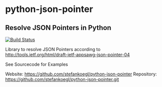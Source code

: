 python-json-pointer
===================

Resolve JSON Pointers in Python
-------------------------------

[![Build Status](https://secure.travis-ci.org/stefankoegl/python-json-pointer.png?branch=master)](https://travis-ci.org/stefankoegl/python-json-pointer)

Library to resolve JSON Pointers according to
http://tools.ietf.org/html/draft-ietf-appsawg-json-pointer-04

See Sourcecode for Examples

Website: https://github.com/stefankoegl/python-json-pointer
Repository: https://github.com/stefankoegl/python-json-pointer.git
